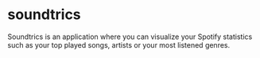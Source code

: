 # soundtrics

Soundtrics is an application where you can visualize your Spotify statistics such as your top played songs, artists or your most listened genres.
